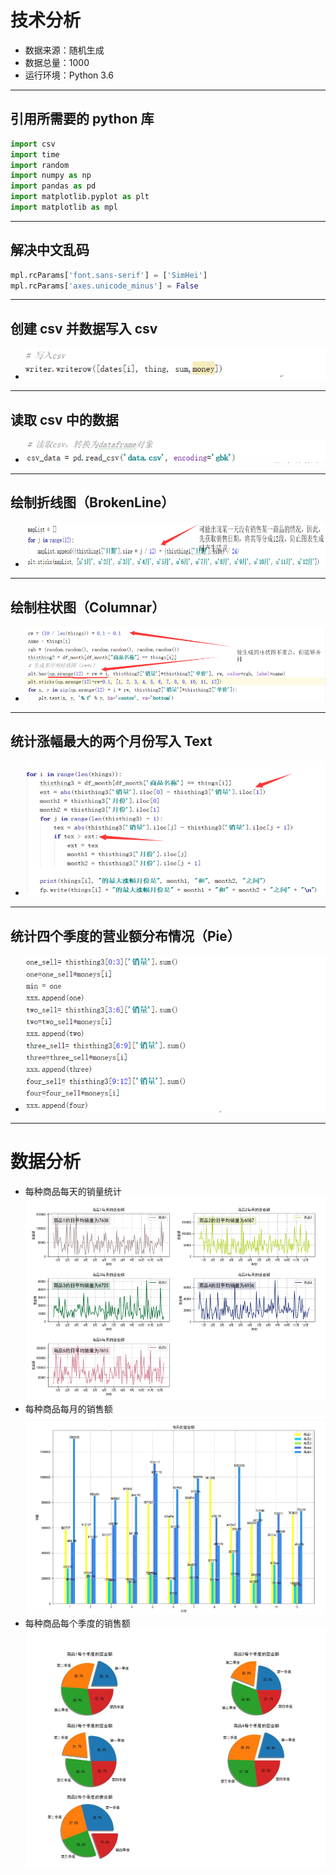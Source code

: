 # 技术分析

- 数据来源：随机生成
- 数据总量：1000
- 运行环境：Python 3.6

---

## 引用所需要的 python 库

```python
import csv
import time
import random
import numpy as np
import pandas as pd
import matplotlib.pyplot as plt
import matplotlib as mpl
```

---

## 解决中文乱码

```python
mpl.rcParams['font.sans-serif'] = ['SimHei']
mpl.rcParams['axes.unicode_minus'] = False

```

---

 ##  创建 csv 并数据写入 csv

- ![](https://raw.githubusercontent.com/kingslk/MyBlog/master/src/assets/python/writerow.png)

---

## 读取 csv 中的数据

- ![](https://raw.githubusercontent.com/kingslk/MyBlog/master/src/assets/python/read.png)

---

## 绘制折线图（**BrokenLine**）

- ![](https://raw.githubusercontent.com/kingslk/MyBlog/master/src/assets/python/brokenline.png)

---

## 绘制柱状图（**Columnar**）

- ![](https://raw.githubusercontent.com/kingslk/MyBlog/master/src/assets/python/columnar.png)

---

## 统计涨幅最大的两个月份写入 Text

- ![](https://raw.githubusercontent.com/kingslk/MyBlog/master/src/assets/python/text.png)

---

## 统计四个季度的营业额分布情况（**Pie**）

- ![](https://raw.githubusercontent.com/kingslk/MyBlog/master/src/assets/python/pie.png)

---

# 数据分析

- 每种商品每天的销量统计
  ![](https://raw.githubusercontent.com/kingslk/MyBlog/master/src/assets/python/showbrokenline.png)
- 每种商品每月的销售额
  ![](https://raw.githubusercontent.com/kingslk/MyBlog/master/src/assets/python/showcolumnar.png)
- 每种商品每个季度的销售额
  ![](https://raw.githubusercontent.com/kingslk/MyBlog/master/src/assets/python/showpie.png)

